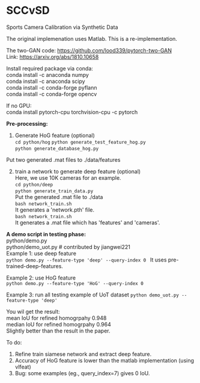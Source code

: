 # SCCvSD
Sports Camera Calibration via Synthetic Data

The original implemenation uses Matlab. This is a re-implementation.


The two-GAN code: https://github.com/lood339/pytorch-two-GAN  
Link: https://arxiv.org/abs/1810.10658  

Install required package via conda:  
conda install -c anaconda numpy  
conda install -c anaconda scipy  
conda install -c conda-forge pyflann  
conda install -c conda-forge opencv

If no GPU:  
conda install pytorch-cpu torchvision-cpu -c pytorch    


**Pre-processing:** 
1. Generate HoG feature (optional)  
`cd python/hog`
`python generate_test_feature_hog.py`  
`python generate_database_hog.py`  

Put two generated .mat files to ./data/features

2. train a network to generate deep feature (optional)   
Here, we use 10K cameras for an example.   
`cd python/deep`   
`python generate_train_data.py`  
Put the generated .mat file to ./data  
`bash network_train.sh`  
It generates a 'network.pth' file.  
`bash network_train.sh`    
It generates a .mat file which has 'features' and 'cameras'.  


**A demo script in testing phase:**  
python/demo.py  
python/demo_uot.py   # contributed by jiangwei221     
Example 1: use deep feature  
`python demo.py --feature-type 'deep' --query-index 0 ` 
It uses pre-trained-deep-features.

Example 2: use HoG feature  
`python demo.py --feature-type 'HoG' --query-index 0`

Example 3: run all testing example of UoT dataset
`python demo_uot.py --feature-type 'deep'`  

You wil get the result:  
mean IoU for refined homogrpahy 0.948    
median IoU for refined homogrpahy 0.964  
Slightly better than the result in the paper.       


To do:  
1. Refine train siamese network and extract deep feature. 
2. Accuracy of HoG feature is lower than 
   the matlab implementation (using vlfeat)  
3. Bug: some examples (eg., query_index=7) gives 0 IoU.  
 

